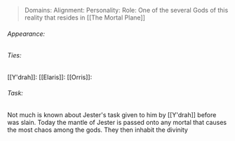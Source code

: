 > Domains: 
> Alignment: 
> Personality: 
> Role: One of the several Gods of this reality that resides in [[The Mortal Plane]]

###### Appearance:

###### Ties:
[[Y'drah]]: 
[[Elaris]]: 
[[Orris]]: 
###### Task:
Not much is known about Jester's task given to him by [[Y'drah]] before was slain. Today the mantle of Jester is passed onto any mortal that causes the most chaos among the gods. They then inhabit the divinity 